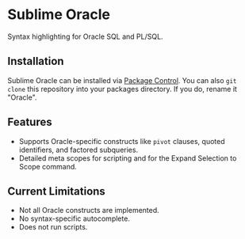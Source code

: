 # Sublime Oracle

Syntax highlighting for Oracle SQL and PL/SQL.

## Installation

Sublime Oracle can be installed via [Package Control](https://packagecontrol.io/installation). You can also `git clone` this repository into your packages directory. If you do, rename it "Oracle".

## Features

- Supports Oracle-specific constructs like `pivot` clauses, quoted identifiers, and factored subqueries.
- Detailed meta scopes for scripting and for the Expand Selection to Scope command.

## Current Limitations

- Not all Oracle constructs are implemented.
- No syntax-specific autocomplete.
- Does not run scripts.